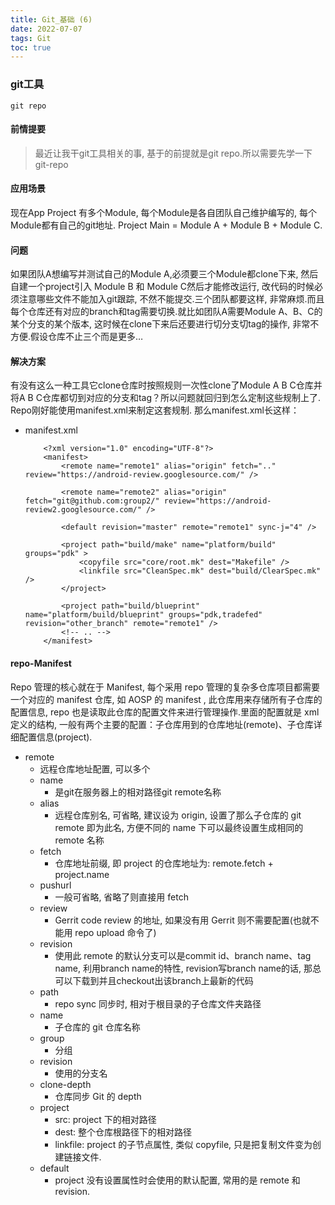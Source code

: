 ```yaml
---
title: Git_基础 (6)
date: 2022-07-07
tags: Git
toc: true
---
```


### git工具
    git repo

<!-- more -->

#### 前情提要
> 最近让我干git工具相关的事, 基于的前提就是git repo.所以需要先学一下git-repo

#### 应用场景

现在App Project 有多个Module, 每个Module是各自团队自己维护编写的, 每个Module都有自己的git地址. Project Main = Module A + Module B + Module C.

#### 问题

如果团队A想编写并测试自己的Module A,必须要三个Module都clone下来, 然后自建一个project引入 Module B 和 Module C然后才能修改运行, 改代码的时候必须注意哪些文件不能加入git跟踪, 不然不能提交.三个团队都要这样, 非常麻烦.而且每个仓库还有对应的branch和tag需要切换.就比如团队A需要Module A、B、C的某个分支的某个版本, 这时候在clone下来后还要进行切分支切tag的操作, 非常不方便.假设仓库不止三个而是更多…

#### 解决方案

有没有这么一种工具它clone仓库时按照规则一次性clone了Module A B C仓库并将A B C仓库都切到对应的分支和tag？所以问题就回归到怎么定制这些规制上了.
Repo刚好能使用manifest.xml来制定这套规制.
那么manifest.xml长这样：

- manifest.xml
    ```
        <?xml version="1.0" encoding="UTF-8"?>
        <manifest>
            <remote name="remote1" alias="origin" fetch=".." review="https://android-review.googlesource.com/" />

            <remote name="remote2" alias="origin" fetch="git@github.com:group2/" review="https://android-review2.googlesource.com/" />

            <default revision="master" remote="remote1" sync-j="4" />

            <project path="build/make" name="platform/build" groups="pdk" >
                <copyfile src="core/root.mk" dest="Makefile" />
                <linkfile src="CleanSpec.mk" dest="build/ClearSpec.mk" />
            </project>

            <project path="build/blueprint" name="platform/build/blueprint" groups="pdk,tradefed" revision="other_branch" remote="remote1" />
            <!-- .. -->
        </manifest>
    ```




#### repo-Manifest

Repo 管理的核心就在于 Manifest, 每个采用 repo 管理的复杂多仓库项目都需要一个对应的 manifest 仓库, 如 AOSP 的 manifest , 此仓库用来存储所有子仓库的配置信息, repo 也是读取此仓库的配置文件来进行管理操作.里面的配置就是 xml 定义的结构, 一般有两个主要的配置：子仓库用到的仓库地址(remote)、子仓库详细配置信息(project).

- remote
    * 远程仓库地址配置, 可以多个
    * name
        * 是git在服务器上的相对路径git remote名称
    * alias
        * 远程仓库别名, 可省略, 建议设为 origin,  设置了那么子仓库的 git remote 即为此名, 方便不同的 name 下可以最终设置生成相同的 remote 名称
    * fetch
        * 仓库地址前缀, 即 project 的仓库地址为: remote.fetch + project.name
    * pushurl
        * 一般可省略, 省略了则直接用 fetch
    * review
        * Gerrit code review 的地址, 如果没有用 Gerrit 则不需要配置(也就不能用 repo upload 命令了)
    * revision
        * 使用此 remote 的默认分支可以是commit id、branch name、tag name, 利用branch name的特性, revision写branch name的话, 那总可以下载到并且checkout出该branch上最新的代码
    * path
        * repo sync 同步时, 相对于根目录的子仓库文件夹路径
    * name
        * 子仓库的 git 仓库名称
    * group
        * 分组
    * revision
        * 使用的分支名
    * clone-depth
        * 仓库同步 Git 的 depth
    * project
        * src: project 下的相对路径
        * dest: 整个仓库根路径下的相对路径
        * linkfile: project 的子节点属性, 类似 copyfile, 只是把复制文件变为创建链接文件.
    * default
        * project 没有设置属性时会使用的默认配置, 常用的是 remote 和 revision.















